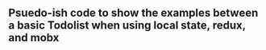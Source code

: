 ## Psuedo-ish code to show the examples between a basic Todolist when using local state, redux, and mobx

